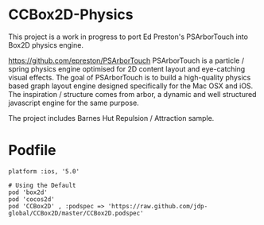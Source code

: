 CCBox2D-Physics
============

This project is a work in progress to port Ed Preston's PSArborTouch into Box2D physics engine.

https://github.com/epreston/PSArborTouch
PSArborTouch is a particle / spring physics engine optimised for 2D content layout and eye-catching visual effects.
The goal of PSArborTouch is to build a high-quality physics based graph layout engine designed specifically for the Mac OSX and iOS. 
The inspiration / structure comes from arbor, a dynamic and well structured javascript engine for the same purpose.

The project includes Barnes Hut Repulsion / Attraction sample.


Podfile
============
	platform :ios, '5.0'

	# Using the Default
	pod 'box2d'
	pod 'cocos2d'
	pod 'CCBox2D' , :podspec => 'https://raw.github.com/jdp-global/CCBox2D/master/CCBox2D.podspec'



